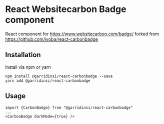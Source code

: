 # React Websitecarbon Badge component

React component for https://www.websitecarbon.com/badge/ forked from https://github.com/ivoba/react-carbonbadge

## Installation

Install via npm or yarn

```
npm install @garridinsi/react-carbonbadge --save
yarn add @garridinsi/react-carbonbadge
```

## Usage

    import {CarbonBadge} from "@garridinsi/react-carbonbadge"
    ...
    <CarbonBadge darkMode={true} />
